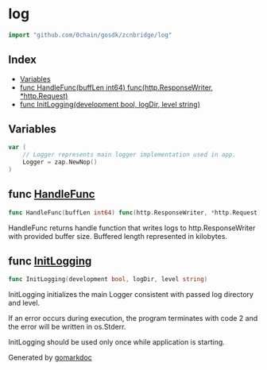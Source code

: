 <!-- Code generated by gomarkdoc. DO NOT EDIT -->

# log

```go
import "github.com/0chain/gosdk/zcnbridge/log"
```

## Index

- [Variables](<#variables>)
- [func HandleFunc\(buffLen int64\) func\(http.ResponseWriter, \*http.Request\)](<#HandleFunc>)
- [func InitLogging\(development bool, logDir, level string\)](<#InitLogging>)


## Variables

<a name="Logger"></a>

```go
var (
    // Logger represents main logger implementation used in app.
    Logger = zap.NewNop()
)
```

<a name="HandleFunc"></a>
## func [HandleFunc](<https://github.com/0chain/gosdk/blob/staging/zcnbridge/log/handler.go#L13>)

```go
func HandleFunc(buffLen int64) func(http.ResponseWriter, *http.Request)
```

HandleFunc returns handle function that writes logs to http.ResponseWriter with provided buffer size. Buffered length represented in kilobytes.

<a name="InitLogging"></a>
## func [InitLogging](<https://github.com/0chain/gosdk/blob/staging/zcnbridge/log/logging.go#L26>)

```go
func InitLogging(development bool, logDir, level string)
```

InitLogging initializes the main Logger consistent with passed log directory and level.

If an error occurs during execution, the program terminates with code 2 and the error will be written in os.Stderr.

InitLogging should be used only once while application is starting.

Generated by [gomarkdoc](<https://github.com/princjef/gomarkdoc>)
